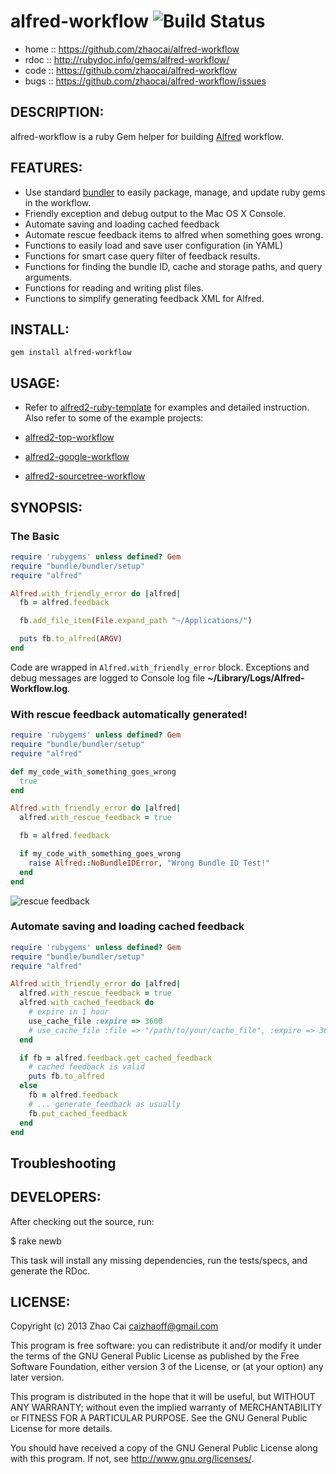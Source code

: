# alfred-workflow ![Build Status](https://secure.travis-ci.org/zhaocai/alfred-workflow.png?branch=master)

* home  :: https://github.com/zhaocai/alfred-workflow
* rdoc  :: http://rubydoc.info/gems/alfred-workflow/
* code  :: https://github.com/zhaocai/alfred-workflow
* bugs  :: https://github.com/zhaocai/alfred-workflow/issues


## DESCRIPTION:

alfred-workflow is a ruby Gem helper for building [Alfred](http://www.alfredapp.com) workflow.


## FEATURES:

* Use standard [bundler][gembundler] to easily package, manage, and update ruby gems in the workflow.
* Friendly exception and debug output to the Mac OS X Console.
* Automate saving and loading cached feedback
* Automate rescue feedback items to alfred when something goes wrong.
* Functions to easily load and save user configuration (in YAML)
* Functions for smart case query filter of feedback results.
* Functions for finding the bundle ID, cache and storage paths, and query arguments.
* Functions for reading and writing plist files.
* Functions to simplify generating feedback XML for Alfred.

## INSTALL:

`gem install alfred-workflow`

## USAGE:

* Refer to [alfred2-ruby-template]( https://github.com/zhaocai/alfred2-ruby-template ) for examples and detailed instruction. Also refer to some of the example projects:

* [alfred2-top-workflow]( https://github.com/zhaocai/alfred2-top-workflow )
* [alfred2-google-workflow]( https://github.com/zhaocai/alfred2-google-workflow )
* [alfred2-sourcetree-workflow]( https://github.com/zhaocai/alfred2-sourcetree-workflow )

## SYNOPSIS:

### The Basic
```ruby
require 'rubygems' unless defined? Gem
require "bundle/bundler/setup"
require "alfred"

Alfred.with_friendly_error do |alfred|
  fb = alfred.feedback

  fb.add_file_item(File.expand_path "~/Applications/")

  puts fb.to_alfred(ARGV)
end
```

Code are wrapped in `Alfred.with_friendly_error` block. Exceptions and debug messages are logged to Console log file **~/Library/Logs/Alfred-Workflow.log**.

### With rescue feedback automatically generated!

```ruby
require 'rubygems' unless defined? Gem
require "bundle/bundler/setup"
require "alfred"

def my_code_with_something_goes_wrong
  true
end

Alfred.with_friendly_error do |alfred|
  alfred.with_rescue_feedback = true

  fb = alfred.feedback

  if my_code_with_something_goes_wrong
    raise Alfred::NoBundleIDError, "Wrong Bundle ID Test!"
  end
end
```

![rescue feedback](https://raw.github.com/zhaocai/alfred2-ruby-template/master/screenshots/rescue%20feedback.png)


### Automate saving and loading cached feedback
```ruby
require 'rubygems' unless defined? Gem
require "bundle/bundler/setup"
require "alfred"

Alfred.with_friendly_error do |alfred|
  alfred.with_rescue_feedback = true
  alfred.with_cached_feedback do
    # expire in 1 hour
    use_cache_file :expire => 3600
    # use_cache_file :file => "/path/to/your/cache_file", :expire => 3600
  end

  if fb = alfred.feedback.get_cached_feedback
    # cached feedback is valid
    puts fb.to_alfred
  else 
    fb = alfred.feedback
    # ... generate_feedback as usually
    fb.put_cached_feedback
  end
end
```






## Troubleshooting




## DEVELOPERS:

After checking out the source, run:

  $ rake newb

This task will install any missing dependencies, run the tests/specs,
and generate the RDoc.

## LICENSE:

Copyright (c) 2013 Zhao Cai <caizhaoff@gmail.com>

This program is free software: you can redistribute it and/or modify it under
the terms of the GNU General Public License as published by the Free Software
Foundation, either version 3 of the License, or (at your option)
any later version.

This program is distributed in the hope that it will be useful, but WITHOUT
ANY WARRANTY; without even the implied warranty of MERCHANTABILITY or FITNESS
FOR A PARTICULAR PURPOSE. See the GNU General Public License for more details.

You should have received a copy of the GNU General Public License along with
this program. If not, see <http://www.gnu.org/licenses/>.


[gembundler]: http://gembundler.com/
[alfredapp]: http://www.alfredapp.com
